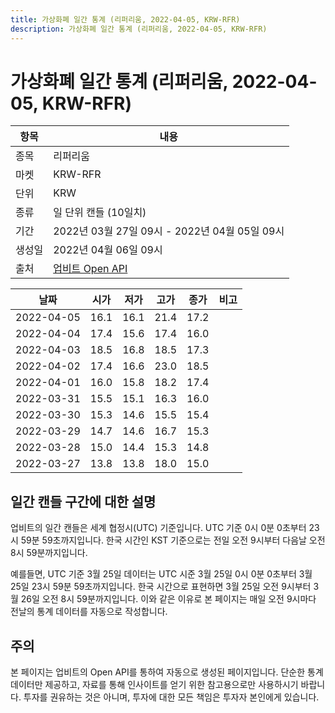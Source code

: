 ```yaml
---
title: 가상화폐 일간 통계 (리퍼리움, 2022-04-05, KRW-RFR)
description: 가상화폐 일간 통계 (리퍼리움, 2022-04-05, KRW-RFR)
---
```



가상화폐 일간 통계 (리퍼리움, 2022-04-05, KRW-RFR)
===

|항목|내용|
|--|--|
|종목|리퍼리움|
|마켓|KRW-RFR|
|단위|KRW|
|종류|일 단위 캔들 (10일치)|
|기간|2022년 03월 27일 09시 - 2022년 04월 05일 09시|
|생성일|2022년 04월 06일 09시|
|출처|[업비트 Open API](https://docs.upbit.com)|


|날짜|시가|저가|고가|종가|비고|
|--|--|--|--|--|--|
|2022-04-05|16.1|16.1|21.4|17.2|    |
|2022-04-04|17.4|15.6|17.4|16.0|    |
|2022-04-03|18.5|16.8|18.5|17.3|    |
|2022-04-02|17.4|16.6|23.0|18.5|    |
|2022-04-01|16.0|15.8|18.2|17.4|    |
|2022-03-31|15.5|15.1|16.3|16.0|    |
|2022-03-30|15.3|14.6|15.5|15.4|    |
|2022-03-29|14.7|14.6|16.7|15.3|    |
|2022-03-28|15.0|14.4|15.3|14.8|    |
|2022-03-27|13.8|13.8|18.0|15.0|    |


일간 캔들 구간에 대한 설명
---


업비트의 일간 캔들은 세계 협정시(UTC) 기준입니다. 
UTC 기준 0시 0분 0초부터 23시 59분 59초까지입니다. 
한국 시간인 KST 기준으로는 전일 오전 9시부터 다음날 오전 8시 59분까지입니다. 


예를들면, UTC 기준 3월 25일 데이터는 UTC 시준 3월 25일 0시 0분 0초부터 3월 25일 23시 59분 59초까지입니다. 
한국 시간으로 표현하면 3월 25일 오전 9시부터 3월 26일 오전 8시 59분까지입니다. 
이와 같은 이유로 본 페이지는 매일 오전 9시마다 전날의 통계 데이터를 자동으로 작성합니다. 


주의
---


본 페이지는 업비트의 Open API를 통하여 자동으로 생성된 페이지입니다. 
단순한 통계 데이터만 제공하고, 자료를 통해 인사이트를 얻기 위한 참고용으로만 사용하시기 바랍니다. 
투자를 권유하는 것은 아니며, 투자에 대한 모든 책임은 투자자 본인에게 있습니다. 
